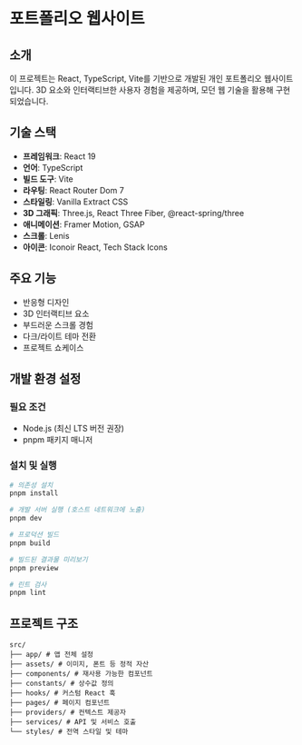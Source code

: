 # 포트폴리오 웹사이트

## 소개

이 프로젝트는 React, TypeScript, Vite를 기반으로 개발된 개인 포트폴리오 웹사이트입니다.
3D 요소와 인터랙티브한 사용자 경험을 제공하며, 모던 웹 기술을 활용해 구현되었습니다.

## 기술 스택

- **프레임워크**: React 19
- **언어**: TypeScript
- **빌드 도구**: Vite
- **라우팅**: React Router Dom 7
- **스타일링**: Vanilla Extract CSS
- **3D 그래픽**: Three.js, React Three Fiber, @react-spring/three
- **애니메이션**: Framer Motion, GSAP
- **스크롤**: Lenis
- **아이콘**: Iconoir React, Tech Stack Icons

## 주요 기능

- 반응형 디자인
- 3D 인터랙티브 요소
- 부드러운 스크롤 경험
- 다크/라이트 테마 전환
- 프로젝트 쇼케이스

## 개발 환경 설정

### 필요 조건

- Node.js (최신 LTS 버전 권장)
- pnpm 패키지 매니저

### 설치 및 실행

```bash
# 의존성 설치
pnpm install

# 개발 서버 실행 (호스트 네트워크에 노출)
pnpm dev

# 프로덕션 빌드
pnpm build

# 빌드된 결과물 미리보기
pnpm preview

# 린트 검사
pnpm lint
```

## 프로젝트 구조

```
src/
├── app/ # 앱 전체 설정
├── assets/ # 이미지, 폰트 등 정적 자산
├── components/ # 재사용 가능한 컴포넌트
├── constants/ # 상수값 정의
├── hooks/ # 커스텀 React 훅
├── pages/ # 페이지 컴포넌트
├── providers/ # 컨텍스트 제공자
├── services/ # API 및 서비스 호출
└── styles/ # 전역 스타일 및 테마
```
